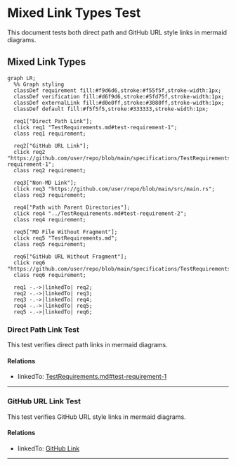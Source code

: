 # Mixed Link Types Test

This document tests both direct path and GitHub URL style links in mermaid diagrams.

## Mixed Link Types
```mermaid
graph LR;
  %% Graph styling
  classDef requirement fill:#f9d6d6,stroke:#f55f5f,stroke-width:1px;
  classDef verification fill:#d6f9d6,stroke:#5fd75f,stroke-width:1px;
  classDef externalLink fill:#d0e0ff,stroke:#3080ff,stroke-width:1px;
  classDef default fill:#f5f5f5,stroke:#333333,stroke-width:1px;

  req1["Direct Path Link"];
  click req1 "TestRequirements.md#test-requirement-1";
  class req1 requirement;
  
  req2["GitHub URL Link"];
  click req2 "https://github.com/user/repo/blob/main/specifications/TestRequirements.md#test-requirement-1";
  class req2 requirement;
  
  req3["Non-MD Link"];
  click req3 "https://github.com/user/repo/blob/main/src/main.rs";
  class req3 requirement;
  
  req4["Path with Parent Directories"];
  click req4 "../TestRequirements.md#test-requirement-2";
  class req4 requirement;
  
  req5["MD File Without Fragment"];
  click req5 "TestRequirements.md";
  class req5 requirement;
  
  req6["GitHub URL Without Fragment"];
  click req6 "https://github.com/user/repo/blob/main/specifications/TestRequirements.md";
  class req6 requirement;
  
  req1 -.->|linkedTo| req2;
  req2 -.->|linkedTo| req3;
  req3 -.->|linkedTo| req4;
  req4 -.->|linkedTo| req5;
  req5 -.->|linkedTo| req6;
```

### Direct Path Link Test

This test verifies direct path links in mermaid diagrams.

#### Relations
  * linkedTo: [TestRequirements.md#test-requirement-1](../TestRequirements.md#test-requirement-1)

---

### GitHub URL Link Test

This test verifies GitHub URL style links in mermaid diagrams.

#### Relations
  * linkedTo: [GitHub Link](https://github.com/user/repo/blob/main/specifications/TestRequirements.md#test-requirement-1)

---
